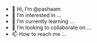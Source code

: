 - 👋 Hi, I’m @pashaam
- 👀 I’m interested in ...
- 🌱 I’m currently learning ...
- 💞️ I’m looking to collaborate on ...
- 📫 How to reach me ...

<!---
pashaam/pashaam is a ✨ special ✨ repository because its `README.md` (this file) appears on your GitHub profile.
You can click the Preview link to take a look at your changes.
--->
